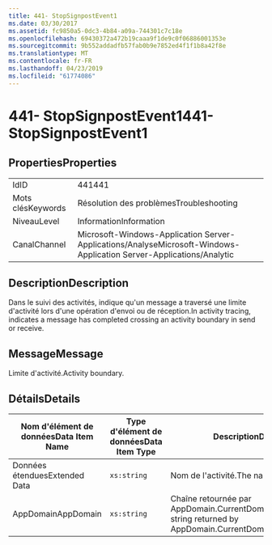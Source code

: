 ```yaml
---
title: 441- StopSignpostEvent1
ms.date: 03/30/2017
ms.assetid: fc9850a5-0dc3-4b84-a09a-744301c7c18e
ms.openlocfilehash: 69430372a472b19caaa9f1de9c0f06886001353e
ms.sourcegitcommit: 9b552addadfb57fab0b9e7852ed4f1f1b8a42f8e
ms.translationtype: MT
ms.contentlocale: fr-FR
ms.lasthandoff: 04/23/2019
ms.locfileid: "61774086"
---
```

# <a name="441--stopsignpostevent1"></a><span data-ttu-id="ec00a-102">441- StopSignpostEvent1</span><span class="sxs-lookup"><span data-stu-id="ec00a-102">441- StopSignpostEvent1</span></span>
## <a name="properties"></a><span data-ttu-id="ec00a-103">Properties</span><span class="sxs-lookup"><span data-stu-id="ec00a-103">Properties</span></span>  
  
|||  
|-|-|  
|<span data-ttu-id="ec00a-104">Id</span><span class="sxs-lookup"><span data-stu-id="ec00a-104">ID</span></span>|<span data-ttu-id="ec00a-105">441</span><span class="sxs-lookup"><span data-stu-id="ec00a-105">441</span></span>|  
|<span data-ttu-id="ec00a-106">Mots clés</span><span class="sxs-lookup"><span data-stu-id="ec00a-106">Keywords</span></span>|<span data-ttu-id="ec00a-107">Résolution des problèmes</span><span class="sxs-lookup"><span data-stu-id="ec00a-107">Troubleshooting</span></span>|  
|<span data-ttu-id="ec00a-108">Niveau</span><span class="sxs-lookup"><span data-stu-id="ec00a-108">Level</span></span>|<span data-ttu-id="ec00a-109">Information</span><span class="sxs-lookup"><span data-stu-id="ec00a-109">Information</span></span>|  
|<span data-ttu-id="ec00a-110">Canal</span><span class="sxs-lookup"><span data-stu-id="ec00a-110">Channel</span></span>|<span data-ttu-id="ec00a-111">Microsoft-Windows-Application Server-Applications/Analyse</span><span class="sxs-lookup"><span data-stu-id="ec00a-111">Microsoft-Windows-Application Server-Applications/Analytic</span></span>|  
  
## <a name="description"></a><span data-ttu-id="ec00a-112">Description</span><span class="sxs-lookup"><span data-stu-id="ec00a-112">Description</span></span>  
 <span data-ttu-id="ec00a-113">Dans le suivi des activités, indique qu'un message a traversé une limite d'activité lors d'une opération d'envoi ou de réception.</span><span class="sxs-lookup"><span data-stu-id="ec00a-113">In activity tracing, indicates a message has completed crossing an activity boundary in send or receive.</span></span>  
  
## <a name="message"></a><span data-ttu-id="ec00a-114">Message</span><span class="sxs-lookup"><span data-stu-id="ec00a-114">Message</span></span>  
 <span data-ttu-id="ec00a-115">Limite d'activité.</span><span class="sxs-lookup"><span data-stu-id="ec00a-115">Activity boundary.</span></span>  
  
## <a name="details"></a><span data-ttu-id="ec00a-116">Détails</span><span class="sxs-lookup"><span data-stu-id="ec00a-116">Details</span></span>  
  
|<span data-ttu-id="ec00a-117">Nom d'élément de données</span><span class="sxs-lookup"><span data-stu-id="ec00a-117">Data Item Name</span></span>|<span data-ttu-id="ec00a-118">Type d'élément de données</span><span class="sxs-lookup"><span data-stu-id="ec00a-118">Data Item Type</span></span>|<span data-ttu-id="ec00a-119">Description</span><span class="sxs-lookup"><span data-stu-id="ec00a-119">Description</span></span>|  
|--------------------|--------------------|-----------------|  
|<span data-ttu-id="ec00a-120">Données étendues</span><span class="sxs-lookup"><span data-stu-id="ec00a-120">Extended Data</span></span>|`xs:string`|<span data-ttu-id="ec00a-121">Nom de l'activité.</span><span class="sxs-lookup"><span data-stu-id="ec00a-121">The name of the activity.</span></span>|  
|<span data-ttu-id="ec00a-122">AppDomain</span><span class="sxs-lookup"><span data-stu-id="ec00a-122">AppDomain</span></span>|`xs:string`|<span data-ttu-id="ec00a-123">Chaîne retournée par AppDomain.CurrentDomain.FriendlyName.</span><span class="sxs-lookup"><span data-stu-id="ec00a-123">The string returned by AppDomain.CurrentDomain.FriendlyName.</span></span>|
